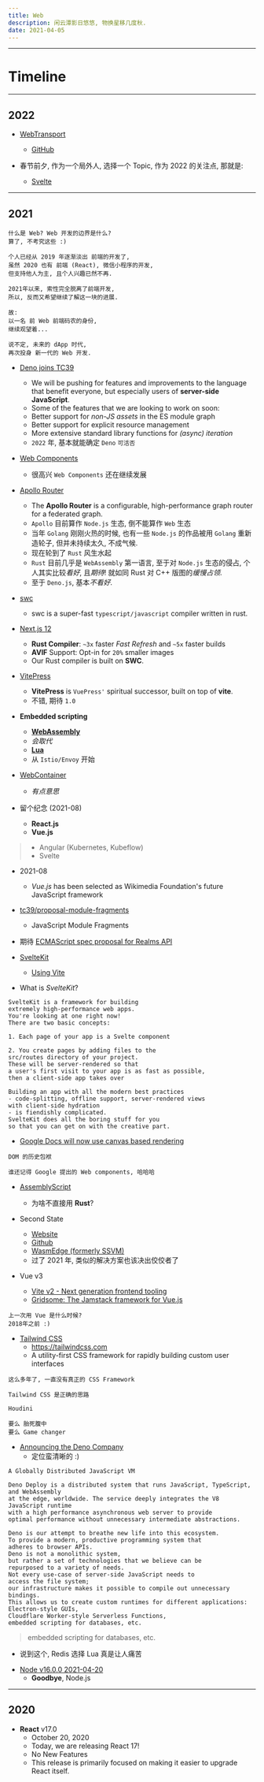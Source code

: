 ```yaml
---
title: Web
description: 闲云潭影日悠悠, 物换星移几度秋.
date: 2021-04-05
---
```


------------------

# Timeline

------------------

## 2022

* [WebTransport](https://w3c.github.io/webtransport/)
  - [GitHub](https://github.com/w3c/webtransport)

* 春节前夕, 作为一个局外人, 选择一个 Topic,
  作为 2022 的关注点, 那就是:
  - [Svelte](https://github.com/sveltejs/svelte)

------------------

## 2021

```
什么是 Web? Web 开发的边界是什么?
算了, 不考究这些 :)

个人已经从 2019 年逐渐淡出 前端的开发了,
虽然 2020 也有 前端 (React), 微信小程序的开发,
但支持他人为主, 且个人兴趣已然不再.

2021年以来, 索性完全脱离了前端开发,
所以, 反而又希望继续了解这一块的进展.

故:
以一名 前 Web 前端码农的身份,
继续观望着...

说不定, 未来的 dApp 时代,
再次投身 新一代的 Web 开发.
```

* [Deno joins TC39](https://deno.com/blog/deno-joins-tc39)
  - We will be pushing for features and improvements to
    the language that benefit everyone, but especially
    users of **server-side JavaScript**.
  - Some of the features that we are looking
    to work on soon:
  - Better support for *non-JS assets* in
    the ES module graph
  - Better support for explicit resource management
  - More extensive standard library functions
    for *(async) iteration*
  - `2022` 年, 基本就能确定 `Deno` `可活否`

* [Web Components](https://github.com/WICG/webcomponents)
  - 很高兴 `Web Components` 还在继续发展

* [Apollo Router](https://github.com/apollographql/router)
  - The **Apollo Router** is a configurable,
    high-performance graph router for a federated graph.
  - `Apollo` 目前算作 `Node.js` 生态, 倒不能算作 `Web` 生态
  - 当年 `Golang` 刚刚火热的时候, 也有一些 `Node.js`
    的作品被用 `Golang` 重新造轮子, 但并未持续太久, 不成气候.
  - 现在轮到了 `Rust` 风生水起
  - `Rust` 目前几乎是 `WebAssembly` 第一语言, 至于对 `Node.js`
    生态的侵占, 个人其实比较*看好*, 且*期待*! 就如同 Rust 对 C++
    版图的*缓慢占领*.
  - 至于 `Deno.js`, 基本*不看好*.

* [swc](https://github.com/swc-project/swc)
  - swc is a super-fast `typescript/javascript`
    compiler written in rust.

* [Next.js 12](https://nextjs.org/blog/next-12)
  - **Rust Compiler**: `~3x` faster *Fast Refresh* and
    `~5x` faster builds
  - **AVIF** Support: Opt-in for `20%` smaller images
  - Our Rust compiler is built on **SWC**.

* [VitePress](https://github.com/vuejs/vitepress)
  - **VitePress** is `VuePress'` spiritual successor,
    built on top of **vite**.
  - 不错, 期待 `1.0`

* **Embedded scripting**
  - [**WebAssembly**](https://webassembly.org)
  - *会取代*
  - [**Lua**](https://www.lua.org)
  - 从 `Istio/Envoy` 开始

* [WebContainer](https://github.com/stackblitz/webcontainer-core)
  - *有点意思*

* 留个纪念 (2021-08)
  - **React.js**
  - **Vue.js**
> - Angular (Kubernetes, Kubeflow)
> - Svelte

* 2021-08
  - *Vue.js* has been selected as Wikimedia Foundation's
    future JavaScript framework

* [tc39/proposal-module-fragments](https://github.com/tc39/proposal-module-fragments)
  - JavaScript Module Fragments

* 期待 [ECMAScript spec proposal for Realms API](https://github.com/tc39/proposal-realms)

* [SvelteKit](https://github.com/sveltejs/kit)
  - [Using Vite](https://github.com/vitejs/vite)

* What is *SvelteKit*?

```
SvelteKit is a framework for building
extremely high-performance web apps.
You're looking at one right now!
There are two basic concepts:

1. Each page of your app is a Svelte component

2. You create pages by adding files to the
src/routes directory of your project.
These will be server-rendered so that
a user's first visit to your app is as fast as possible,
then a client-side app takes over

Building an app with all the modern best practices
- code-splitting, offline support, server-rendered views
with client-side hydration
- is fiendishly complicated.
SvelteKit does all the boring stuff for you
so that you can get on with the creative part.
```

* [Google Docs will now use canvas based rendering](https://workspaceupdates.googleblog.com/2021/05/Google-Docs-Canvas-Based-Rendering-Update.html)

```
DOM 的历史包袱

谁还记得 Google 提出的 Web components, 哈哈哈
```

* [AssemblyScript](https://github.com/AssemblyScript/assemblyscript)
  - 为啥不直接用 **Rust**?

* Second State
  - [Website](https://www.secondstate.io)
  - [Github](https://github.com/second-state)
  - [WasmEdge (formerly SSVM)](https://github.com/WasmEdge/WasmEdge)
  - 过了 2021 年, 类似的解决方案也该决出佼佼者了

* Vue v3
  - [Vite v2 - Next generation frontend tooling](https://github.com/vitejs/vite)
  - [Gridsome: The Jamstack framework for Vue.js](https://github.com/gridsome/gridsome)

```
上一次用 Vue 是什么时候?
2018年之前 :)
```

* [Tailwind CSS](https://github.com/tailwindlabs/tailwindcss)
  - https://tailwindcss.com
  - A utility-first CSS framework for rapidly building custom user interfaces

```
这么多年了, 一直没有真正的 CSS Framework

Tailwind CSS 是正确的思路

Houdini

要么 胎死腹中
要么 Game changer
```

* [Announcing the Deno Company](https://deno.com/blog/the-deno-company)
  - 定位蛮清晰的 :)

```
A Globally Distributed JavaScript VM

Deno Deploy is a distributed system that runs JavaScript, TypeScript, and WebAssembly
at the edge, worldwide. The service deeply integrates the V8 JavaScript runtime
with a high performance asynchronous web server to provide
optimal performance without unnecessary intermediate abstractions.
```

```
Deno is our attempt to breathe new life into this ecosystem.
To provide a modern, productive programming system that
adheres to browser APIs.
Deno is not a monolithic system,
but rather a set of technologies that we believe can be
repurposed to a variety of needs.
Not every use-case of server-side JavaScript needs to
access the file system;
our infrastructure makes it possible to compile out unnecessary bindings.
This allows us to create custom runtimes for different applications:
Electron-style GUIs,
Cloudflare Worker-style Serverless Functions,
embedded scripting for databases, etc.
```

> embedded scripting for databases, etc.

- 说到这个, Redis 选择 Lua 真是让人痛苦

* [Node v16.0.0 2021-04-20](https://nodejs.org/en/blog/release/v16.0.0/)
  - **Goodbye**, Node.js

------------------

## 2020

* **React** v17.0
  - October 20, 2020
  - Today, we are releasing React 17!
  - No New Features
  - This release is primarily focused on making it easier to upgrade React itself.
